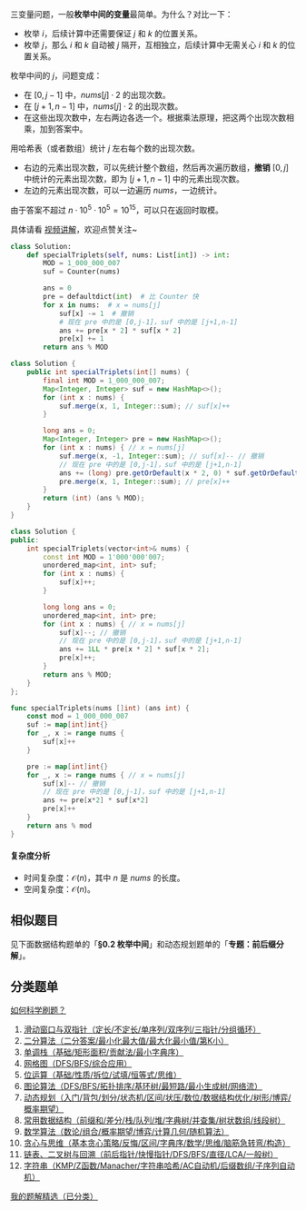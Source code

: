三变量问题，一般**枚举中间的变量**最简单。为什么？对比一下：

- 枚举 $i$，后续计算中还需要保证 $j$ 和 $k$ 的位置关系。
- 枚举 $j$，那么 $i$ 和 $k$ 自动被 $j$ 隔开，互相独立，后续计算中无需关心 $i$ 和 $k$ 的位置关系。

枚举中间的 $j$，问题变成：

- 在 $[0,j-1]$ 中，$\textit{nums}[j]\cdot 2$ 的出现次数。
- 在 $[j+1,n-1]$ 中，$\textit{nums}[j]\cdot 2$ 的出现次数。
- 在这些出现次数中，左右两边各选一个。根据乘法原理，把这两个出现次数相乘，加到答案中。

用哈希表（或者数组）统计 $j$ 左右每个数的出现次数。

- 右边的元素出现次数，可以先统计整个数组，然后再次遍历数组，**撤销** $[0,j]$ 中统计的元素出现次数，即为 $[j+1,n-1]$ 中的元素出现次数。
- 左边的元素出现次数，可以一边遍历 $\textit{nums}$，一边统计。

由于答案不超过 $n\cdot 10^5\cdot 10^5 = 10^{15}$，可以只在返回时取模。

具体请看 [视频讲解](https://www.bilibili.com/video/BV1qsMxz6EEd/?t=9m46s)，欢迎点赞关注~

```py [sol-Python3]
class Solution:
    def specialTriplets(self, nums: List[int]) -> int:
        MOD = 1_000_000_007
        suf = Counter(nums)

        ans = 0
        pre = defaultdict(int)  # 比 Counter 快
        for x in nums:  # x = nums[j]
            suf[x] -= 1  # 撤销
            # 现在 pre 中的是 [0,j-1]，suf 中的是 [j+1,n-1]
            ans += pre[x * 2] * suf[x * 2]
            pre[x] += 1
        return ans % MOD
```

```java [sol-Java]
class Solution {
    public int specialTriplets(int[] nums) {
        final int MOD = 1_000_000_007;
        Map<Integer, Integer> suf = new HashMap<>();
        for (int x : nums) {
            suf.merge(x, 1, Integer::sum); // suf[x]++
        }

        long ans = 0;
        Map<Integer, Integer> pre = new HashMap<>();
        for (int x : nums) { // x = nums[j]
            suf.merge(x, -1, Integer::sum); // suf[x]-- // 撤销
            // 现在 pre 中的是 [0,j-1]，suf 中的是 [j+1,n-1]
            ans += (long) pre.getOrDefault(x * 2, 0) * suf.getOrDefault(x * 2, 0);
            pre.merge(x, 1, Integer::sum); // pre[x]++
        }
        return (int) (ans % MOD);
    }
}
```

```cpp [sol-C++]
class Solution {
public:
    int specialTriplets(vector<int>& nums) {
        const int MOD = 1'000'000'007;
        unordered_map<int, int> suf;
        for (int x : nums) {
            suf[x]++;
        }

        long long ans = 0;
        unordered_map<int, int> pre;
        for (int x : nums) { // x = nums[j]
            suf[x]--; // 撤销
            // 现在 pre 中的是 [0,j-1]，suf 中的是 [j+1,n-1]
            ans += 1LL * pre[x * 2] * suf[x * 2];
            pre[x]++;
        }
        return ans % MOD;
    }
};
```

```go [sol-Go]
func specialTriplets(nums []int) (ans int) {
	const mod = 1_000_000_007
	suf := map[int]int{}
	for _, x := range nums {
		suf[x]++
	}

	pre := map[int]int{}
	for _, x := range nums { // x = nums[j]
		suf[x]-- // 撤销
		// 现在 pre 中的是 [0,j-1]，suf 中的是 [j+1,n-1]
		ans += pre[x*2] * suf[x*2]
		pre[x]++
	}
	return ans % mod
}
```

#### 复杂度分析

- 时间复杂度：$\mathcal{O}(n)$，其中 $n$ 是 $\textit{nums}$ 的长度。
- 空间复杂度：$\mathcal{O}(n)$。

## 相似题目

见下面数据结构题单的「**§0.2 枚举中间**」和动态规划题单的「**专题：前后缀分解**」。

## 分类题单

[如何科学刷题？](https://leetcode.cn/circle/discuss/RvFUtj/)

1. [滑动窗口与双指针（定长/不定长/单序列/双序列/三指针/分组循环）](https://leetcode.cn/circle/discuss/0viNMK/)
2. [二分算法（二分答案/最小化最大值/最大化最小值/第K小）](https://leetcode.cn/circle/discuss/SqopEo/)
3. [单调栈（基础/矩形面积/贡献法/最小字典序）](https://leetcode.cn/circle/discuss/9oZFK9/)
4. [网格图（DFS/BFS/综合应用）](https://leetcode.cn/circle/discuss/YiXPXW/)
5. [位运算（基础/性质/拆位/试填/恒等式/思维）](https://leetcode.cn/circle/discuss/dHn9Vk/)
6. [图论算法（DFS/BFS/拓扑排序/基环树/最短路/最小生成树/网络流）](https://leetcode.cn/circle/discuss/01LUak/)
7. [动态规划（入门/背包/划分/状态机/区间/状压/数位/数据结构优化/树形/博弈/概率期望）](https://leetcode.cn/circle/discuss/tXLS3i/)
8. [常用数据结构（前缀和/差分/栈/队列/堆/字典树/并查集/树状数组/线段树）](https://leetcode.cn/circle/discuss/mOr1u6/)
9. [数学算法（数论/组合/概率期望/博弈/计算几何/随机算法）](https://leetcode.cn/circle/discuss/IYT3ss/)
10. [贪心与思维（基本贪心策略/反悔/区间/字典序/数学/思维/脑筋急转弯/构造）](https://leetcode.cn/circle/discuss/g6KTKL/)
11. [链表、二叉树与回溯（前后指针/快慢指针/DFS/BFS/直径/LCA/一般树）](https://leetcode.cn/circle/discuss/K0n2gO/)
12. [字符串（KMP/Z函数/Manacher/字符串哈希/AC自动机/后缀数组/子序列自动机）](https://leetcode.cn/circle/discuss/SJFwQI/)

[我的题解精选（已分类）](https://github.com/EndlessCheng/codeforces-go/blob/master/leetcode/SOLUTIONS.md)
